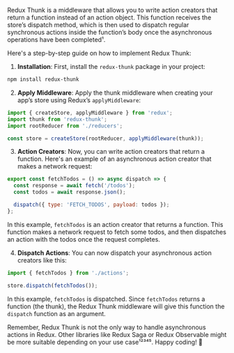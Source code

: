 Redux Thunk is a middleware that allows you to write action creators that return a function instead of an action object. This function receives the store’s dispatch method, which is then used to dispatch regular synchronous actions inside the function’s body once the asynchronous operations have been completed¹.

Here's a step-by-step guide on how to implement Redux Thunk:

1. **Installation**: First, install the `redux-thunk` package in your project:

```bash
npm install redux-thunk
```

2. **Apply Middleware**: Apply the thunk middleware when creating your app’s store using Redux’s `applyMiddleware`:

```javascript
import { createStore, applyMiddleware } from 'redux';
import thunk from 'redux-thunk';
import rootReducer from './reducers';

const store = createStore(rootReducer, applyMiddleware(thunk));
```

3. **Action Creators**: Now, you can write action creators that return a function. Here's an example of an asynchronous action creator that makes a network request:

```javascript
export const fetchTodos = () => async dispatch => {
  const response = await fetch('/todos');
  const todos = await response.json();

  dispatch({ type: 'FETCH_TODOS', payload: todos });
};
```

In this example, `fetchTodos` is an action creator that returns a function. This function makes a network request to fetch some todos, and then dispatches an action with the todos once the request completes.

4. **Dispatch Actions**: You can now dispatch your asynchronous action creators like this:

```javascript
import { fetchTodos } from './actions';

store.dispatch(fetchTodos());
```

In this example, `fetchTodos` is dispatched. Since `fetchTodos` returns a function (the thunk), the Redux Thunk middleware will give this function the `dispatch` function as an argument.

Remember, Redux Thunk is not the only way to handle asynchronous actions in Redux. Other libraries like Redux Saga or Redux Observable might be more suitable depending on your use case¹²³⁴⁵. Happy coding! 🚀
